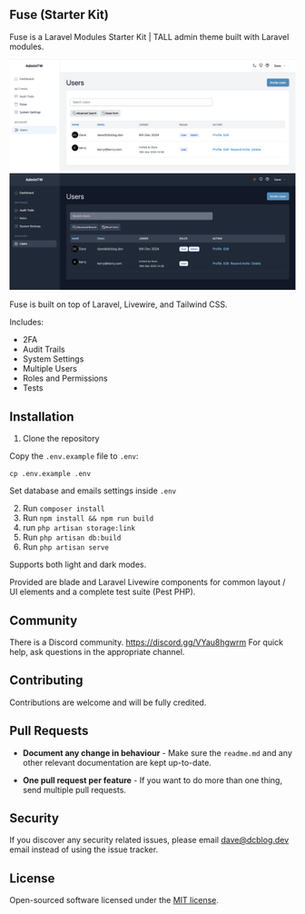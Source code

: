 ## Fuse (Starter Kit)

Fuse is a Laravel Modules Starter Kit | TALL admin theme built with Laravel modules.

![Fuse](https://raw.githubusercontent.com/dcblogdev/laravel-admintw/refs/heads/main/public/images/admintw-light.png)
![Fuse](https://raw.githubusercontent.com/dcblogdev/laravel-admintw/refs/heads/main/public/images/admintw-dark.png)

Fuse is built on top of Laravel, Livewire, and Tailwind CSS.

Includes:
- 2FA
- Audit Trails
- System Settings
- Multiple Users
- Roles and Permissions
- Tests

## Installation

1. Clone the repository

Copy the `.env.example` file to `.env`:

```
cp .env.example .env
```

Set database and emails settings inside `.env`

2. Run `composer install`
3. Run `npm install && npm run build`
4. run `php artisan storage:link`
4. Run `php artisan db:build`
5. Run `php artisan serve`

Supports both light and dark modes.

Provided are blade and Laravel Livewire components for common layout / UI elements and a complete test suite (Pest PHP).

## Community

There is a Discord community. https://discord.gg/VYau8hgwrm For quick help, ask questions in the appropriate channel.

## Contributing

Contributions are welcome and will be fully credited.

## Pull Requests

- **Document any change in behaviour** - Make sure the `readme.md` and any other relevant documentation are kept up-to-date.

- **One pull request per feature** - If you want to do more than one thing, send multiple pull requests.

## Security

If you discover any security related issues, please email dave@dcblog.dev email instead of using the issue tracker.

## License

Open-sourced software licensed under the [MIT license](https://opensource.org/licenses/MIT).
